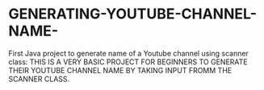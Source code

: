 # GENERATING-YOUTUBE-CHANNEL-NAME-
First Java project to generate name of a Youtube channel using scanner class: 
THIS IS A VERY BASIC PROJECT FOR BEGINNERS TO GENERATE THEIR YOUTUBE CHANNEL NAME BY TAKING INPUT FROMM THE SCANNER CLASS.


